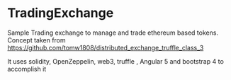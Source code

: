 # TradingExchange

Sample Trading exchange to manage and trade ethereum based tokens.
Concept taken from https://github.com/tomw1808/distributed_exchange_truffle_class_3

It uses solidity, OpenZeppelin, web3, truffle , Angular 5 and  bootstrap 4  to accomplish it 